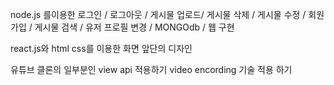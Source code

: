 node.js 를이용한 로그인 / 로그아웃 / 게시물 업로드/ 게시물 삭제 / 게시물 수정 / 회원가입 / 게시물 검색 / 유저 프로필 변경 / MONGOdb / 웹 구현

react.js와 html css를 이용한 화면 앞단의 디자인

유튜브 클론의 일부분인 view api 적용하기 video encording 기술 적용 하기 



